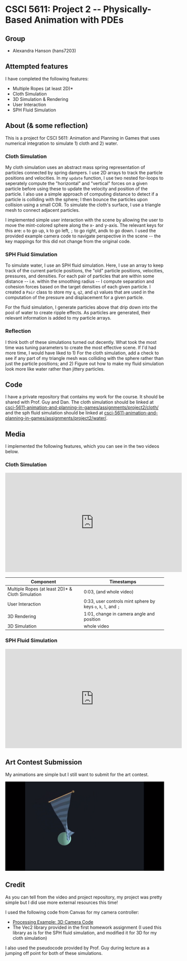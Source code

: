 # CSCI 5611: Project 2 -- Physically-Based Animation with PDEs

## Group

* Alexandra Hanson (hans7203)

## Attempted features

I have completed the following features:

* Multiple Ropes (at least 2D)*
* Cloth Simulation
* 3D Simulation & Rendering
* User Interaction
* SPH Fluid Simulation

## About (& some reflection)

This is a project for CSCI 5611: Animation and Planning in Games that uses numerical integration to simulate 1) cloth and 2) water.

### Cloth Simulation

My cloth simulation uses an abstract mass spring representation of particles connected by spring dampers. I use 2D arrays to track the particle positions and velocities. In my `update` function, I use two nested for-loops to seperately compute the "horizontal" and "vertical" forces on a given particle before using these to update the velocity and position of the particle. I also use a simple approach of computing distance to detect if a particle is colliding with the sphere; I then bounce the particles upon collision using a small COR. To simulate the cloth's surface, I use a triangle mesh to connect adjacent particles.

I implemented simple user interaction with the scene by allowing the user to move the mint-colored sphere along the x- and y-axis. The relevant keys for this are: `o` to go up, `k` to go left, `;` to go right, and`k` to go down. I used the provided example camera code to navigate perspective in the scene -- the key mappings for this did not change from the original code.  

### SPH Fluid Simulation

To simulate water, I use an SPH fluid simulation. Here, I use an array to keep track of the current particle positions, the "old" particle positions, velocities, pressures, and densities. For each pair of particles that are within some distance -- i.e. within the smoothing radius -- I compute separation and cohesion forces based on the target densities of each given particle. I created a `Pair` class to store my `q`, `q2`, and `q3` values that are used in the computation of the pressure and displacement for a given particle.

For the fluid simulation, I generate particles above that drip down into the pool of water to create ripple effects. As particles are generated, their relevant information is added to my particle arrays.

### Reflection

I think both of these simulations turned out decently. What took the most time was tuning parameters to create the most effective scene. If I'd had more time, I would have liked to 1) For the cloth simulation, add a check to see if any part of my triangle mesh was colliding with the sphere rather than just the particle positions; and 2) Figure out how to make my fluid simulation look more like water rather than jittery particles.

## Code

I have a private repository that contains my work for the course. It should be shared with Prof. Guy and Dan. The cloth simulation should be linked at [csci-5611-animation-and-planning-in-games/assignments/project2/cloth/](https://github.com/alexandra-hanson/csci-5611-animation-and-planning-in-games/tree/main/assignments/project2/cloth) and the sph fluid simulation should be linked at [csci-5611-animation-and-planning-in-games/assignments/project2/water/](https://github.com/alexandra-hanson/csci-5611-animation-and-planning-in-games/tree/main/assignments/project2/water).

## Media

I implemented the following features, which you can see in the two videos below.

### Cloth Simulation

<iframe width="560" height="315" src="https://www.youtube.com/embed/dMBGsU7PwBU" title="YouTube video player" frameborder="0" allow="accelerometer; autoplay; clipboard-write; encrypted-media; gyroscope; picture-in-picture" allowfullscreen></iframe>

| **Component**      | **Timestamps** |
| ----------- | ----------- |
| Multiple Ropes (at least 2D)* & Cloth Simulation | 0:03, (and whole video) |
| User Interaction | 0:33, user controls mint sphere by keys `o`, `k`, `l`, and `;` |
| 3D Rendering | 1:01, change in camera angle and position |
| 3D Simulation | whole video |

### SPH Fluid Simulation

<iframe width="560" height="315" src="https://www.youtube.com/embed/VpA5LzJUj38" title="YouTube video player" frameborder="0" allow="accelerometer; autoplay; clipboard-write; encrypted-media; gyroscope; picture-in-picture" allowfullscreen></iframe>

## Art Contest Submission

My animations are simple but I still want to submit for the art contest.

![](art-contest.png)

## Credit

As you can tell from the video and project repository, my project was pretty simple but I did use more external resources this time!

I used the following code from Canvas for my camera controller:

* [Processing Example: 3D Camera Code](https://canvas.umn.edu/courses/268733/files/22917781?module_item_id=6799649)
* The Vec2 library provided in the first homework assignment (I used this library as is for the SPH fluid simulation, and modified it for 3D for my cloth simulation)

I also used the pseudocode provided by Prof. Guy during lecture as a jumping off point for both of these simulations.